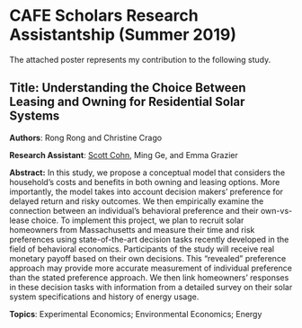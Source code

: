 # CAFE Scholars Research Assistantship (Summer 2019)

The attached poster represents my contribution to the following study.

## Title: Understanding the Choice Between Leasing and Owning for Residential Solar Systems

**Authors**: Rong Rong and Christine Crago

**Research Assistant**: [Scott Cohn](http://scottkcohn.com), Ming Ge, and Emma Grazier

**Abstract:** In this study, we propose a conceptual model that considers the household’s costs and benefits in both owning and leasing options. More importantly, the model takes into account decision makers’ preference for delayed return and risky outcomes. We then empirically examine the connection between an individual’s behavioral preference and their own-vs-lease choice. To implement this project, we plan to recruit solar homeowners from Massachusetts and measure their time and risk preferences using state-of-the-art decision tasks recently developed in the field of behavioral economics. Participants of the study will receive real monetary payoff based on their own decisions. This “revealed” preference approach may provide more accurate measurement of individual preference than the stated preference approach. We then link homeowners’ responses in these decision tasks with information from a detailed survey on their solar system specifications and history of energy usage.

**Topics**: Experimental Economics; Environmental Economics; Energy




